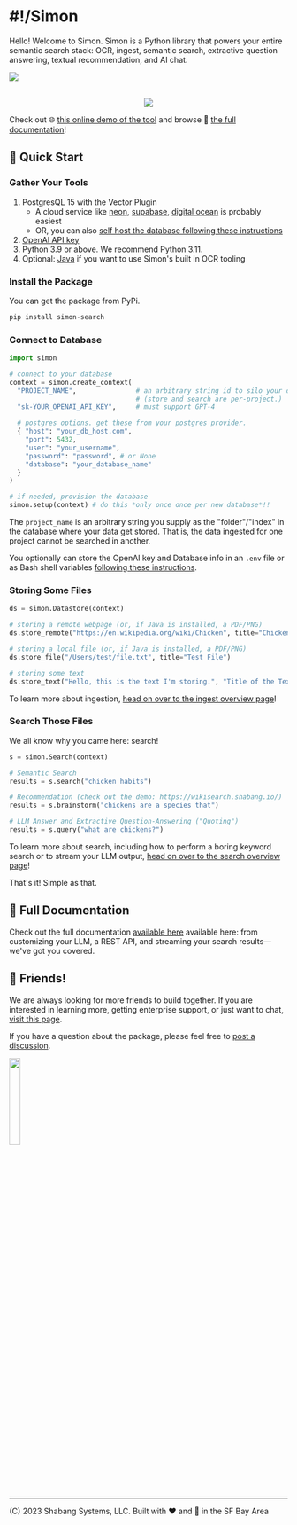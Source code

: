 # #!/Simon
Hello! Welcome to Simon. Simon is a Python library that powers your entire semantic search stack: OCR, ingest, semantic search, extractive question answering, textual recommendation, and AI chat.

<div style="display: flex; align-items: center; width: 100%">
<img src="https://badge.fury.io/py/simon-search.svg"/>
</div>
<br />
<p align="center">
  <img src="https://i.imgur.com/lIn55Ck.png" />
</p>

Check out 🌐 [this online demo of the tool](https://wikisearch.shabang.io/) and browse 📖 [the full documentation](https://simon.shabang.io/start/)!

## 🏃 Quick Start
### Gather Your Tools
1. PostgresQL 15 with the Vector Plugin
    - A cloud service like [neon](https://simon.shabang.io/setup/Cloud-Databases/neon/), [supabase](https://simon.shabang.io/setup/Cloud-Databases/supabase/), [digital ocean](https://simon.shabang.io/setup/Cloud-Databases/digital-ocean/) is probably easiest
    - OR, you can also [self host the database following these instructions](https://simon.shabang.io/setup/detailed/#database-self-hosting)
2. [OpenAI API key](https://platform.openai.com/account/api-keys)
3. Python 3.9 or above. We recommend Python 3.11.
3. Optional: [Java](https://simon.shabang.io/setup/detailed/#java) if you want to use Simon's built in OCR tooling

### Install the Package
You can get the package from PyPi.

```bash
pip install simon-search
```

### Connect to Database

```python
import simon

# connect to your database
context = simon.create_context(
  "PROJECT_NAME",               # an arbitrary string id to silo your data.
                                # (store and search are per-project.)
  "sk-YOUR_OPENAI_API_KEY",     # must support GPT-4

  # postgres options. get these from your postgres provider.
  { "host": "your_db_host.com",
    "port": 5432,
    "user": "your_username",
    "password": "password", # or None
    "database": "your_database_name"
  }
)

# if needed, provision the database
simon.setup(context) # do this *only once once per new database*!!
```

The `project_name` is an arbitrary string you supply as the "folder"/"index" in the database where your data get stored. That is, the data ingested for one project cannot be searched in another.

You optionally can store the OpenAI key and Database info in an `.env` file or as Bash shell variables [following these instructions](https://simon.shabang.io/setup/detailed/#environment-variable-management).

### Storing Some Files

```python
ds = simon.Datastore(context)

# storing a remote webpage (or, if Java is installed, a PDF/PNG)
ds.store_remote("https://en.wikipedia.org/wiki/Chicken", title="Chickens")

# storing a local file (or, if Java is installed, a PDF/PNG)
ds.store_file("/Users/test/file.txt", title="Test File")

# storing some text
ds.store_text("Hello, this is the text I'm storing.", "Title of the Text", "{metadata: can go here}")
```

To learn more about ingestion, [head on over to the ingest overview page](https://simon.shabang.io/ingest/store/)!

<!-- We also have advanced ingestors and lower level APIs to bulk read lots of data; check out [the ingest recipes folder](https://github.com/Shabang-Systems/simon/tree/main/examples/ingest) for tutorials on how to store everything from S3 buckets to Google Drive files. -->

### Search Those Files
We all know why you came here: search! 

```python
s = simon.Search(context)

# Semantic Search
results = s.search("chicken habits")

# Recommendation (check out the demo: https://wikisearch.shabang.io/)
results = s.brainstorm("chickens are a species that") 

# LLM Answer and Extractive Question-Answering ("Quoting")
results = s.query("what are chickens?")
```

To learn more about search, including how to perform a boring keyword search or to stream your LLM output, [head on over to the search overview page](https://simon.shabang.io/search/search/)!

That's it! Simple as that. 

## 📖 Full Documentation
Check out the full documentation [available here](https://simon.shabang.io/) available here: from customizing your LLM, a REST API, and streaming your search results—we've got you covered.

## 🙌 Friends!
We are always looking for more friends to build together. If you are interested in learning more, getting enterprise support, or just want to chat, [visit this page](https://simon.shabang.io/about/). 

If you have a question about the package, please feel free to [post a discussion](https://github.com/Shabang-Systems/simon/discussions).

<img src="https://mktdplp102wuda.azureedge.net/org-f4f78f7fa763412990f7f7ed79822b61/ba042d2e-95c0-ec11-983e-000d3a33908e/B2tXV68nr_6lraxPmSTeJsZ0O366bCH3mVOxHcDfKcY%21" width="20%"/>

---

(C) 2023 Shabang Systems, LLC. Built with ❤️ and 🥗 in the SF Bay Area
